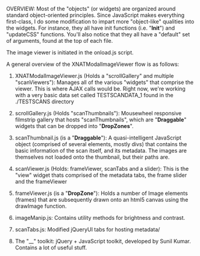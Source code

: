 

OVERVIEW: Most of the "objects" (or widgets) are organized around standard
object-oriented principles.  Since JavaScript makes everything
first-class, I do some modification to impart more "object-like" qualities into the widgets. 
For instance, they all have init functions (i.e. "__Init__") and "updateCSS"
functions.  You'll also notice that they all have a "default" set of arguments, found
at the top of each file.  


The image viewer is initiated in the onload.js script.

A general overview of the XNATModalImageViewer flow is as follows:


 1) XNATModalImageViewer.js (Holds a "scrollGallery" and multiple "scanViewers"):
		Manages all of the various "widgets" that comprise the viewer.
	    This is where AJAX calls would be.  Right now, we're working with a very basic
		data set called TESTSCANDATA_1 found in the ./TESTSCANS directory


2) scrollGallery.js (Holds "scanThumbnails"):
	Mousewheel responsive filmstrip gallery that hosts "scanThumbnails", which are
	"__Draggable__" widgets that can be dropped into "__DropZones__". 


 3) scanThumbnail.js  (is a "__Draggable__"):
		A quasi-intelligent JavaScript object (comprised of several elements, mostly divs)
		that contains the basic information of the scan itself, and its metadata.  The images
		are themselves not loaded onto the thumbnail, but their paths are.


4) scanViewer.js (Holds: frameViewer, scanTabs and a slider):
	This is the "view" widget thats comprised of the metadata tabs, the frame slider and 
	the frameViewer


 5) frameViewer.js (is a "__DropZone__"):
	Holds a number of Image elements (frames) that are subsequently drawn onto an html5 canvas
	using the drawImage function. 


6) imageManip.js:
	Contains utility methods for brightness and contrast.


7) scanTabs.js:
	Modified jQueryUI tabs for hosting metadata/

8) The "__" toolkit:
	 jQuery + JavaScript toolkit, developed by Sunil Kumar.  Contains a lot of useful stuff.


